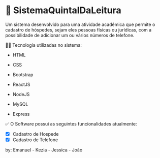 # 📝 SistemaQuintalDaLeitura
<p>Um sistema desenvolvido para uma atividade acadêmica que permite o cadastro de hóspedes, sejam eles pessoas físicas ou jurídicas, com a possibilidade de adicionar um ou vários números de telefone.
</p>

👨‍💻 Tecnologia utilizadas no sistema:
<ul><li> HTML </li></ul>
<ul><li> CSS </li></ul>
<ul><li> Bootstrap </li></ul>
<ul><li> ReactJS </li></ul>
<ul><li> NodeJS </li></ul>
<ul><li> MySQL </li></ul>
<ul><li> Express </li></ul>

✅ O Software possui as seguintes funcionalidades atualmente:
- [x] Cadastro de Hospede
- [x] Cadastro de Telefone

by: Emanuel - Kezia - Jessica - João

